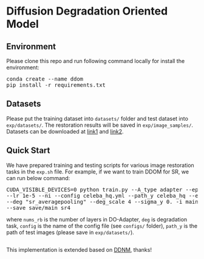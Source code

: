 # Diffusion Degradation Oriented Model

## Environment
<p>
Please clone this repo and run following command locally for install the environment:
<pre>
conda create --name ddom
pip install -r requirements.txt
</pre>
</p>

## Datasets
Please put the training dataset into <code>datasets/</code> folder and test dataset into <code>exp/datasets/</code>. The restoration results will be saved in <code>exp/image_samples/</code>. Datasets can be downloaded at [link1](https://aistudio.baidu.com/datasetdetail/49050#:~:text=(2610.14M)-,%E4%B8%8B%E8%BD%BD,-File%20Name) and [link2](https://aistudio.baidu.com/datasetdetail/178435#:~:text=(6361.69M)-,%E4%B8%8B%E8%BD%BD,-File%20Name).

## Quick Start
<p>
We have prepared training and testing scripts for various image restoration tasks in the <code>exp.sh</code> file. For example, if we want to train DDOM for SR, we can run below command:
<pre>
CUDA_VISIBLE_DEVICES=0 python train.py --A_type adapter --epochs 100 --nums_rb 20 --add_temb True --res_adap True \
--lr 1e-5 --ni --config celeba_hq.yml --path_y celeba_hq --eta 0.85 --batch_size 2 --init_x Apy \
--deg "sr_averagepooling" --deg_scale 4 --sigma_y 0. -i main_sr4 --train_size 2 \
--save save/main_sr4
</pre>
</p>
where <code>nums_rb</code> is the number of layers in DO-Adapter, <code>deg</code> is degradation task, <code>config</code> is the name of the config file (see <code>configs/</code> folder), <code>path_y</code> is the path of test images (please save in <code>exp/datasets/</code>).

##
This implementation is extended based on [DDNM](https://github.com/wyhuai/DDNM/tree/main), thanks!
